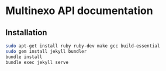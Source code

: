 # Multinexo API documentation

## Installation

```bash
sudo apt-get install ruby ruby-dev make gcc build-essential
sudo gem install jekyll bundler
bundle install
bundle exec jekyll serve
```

